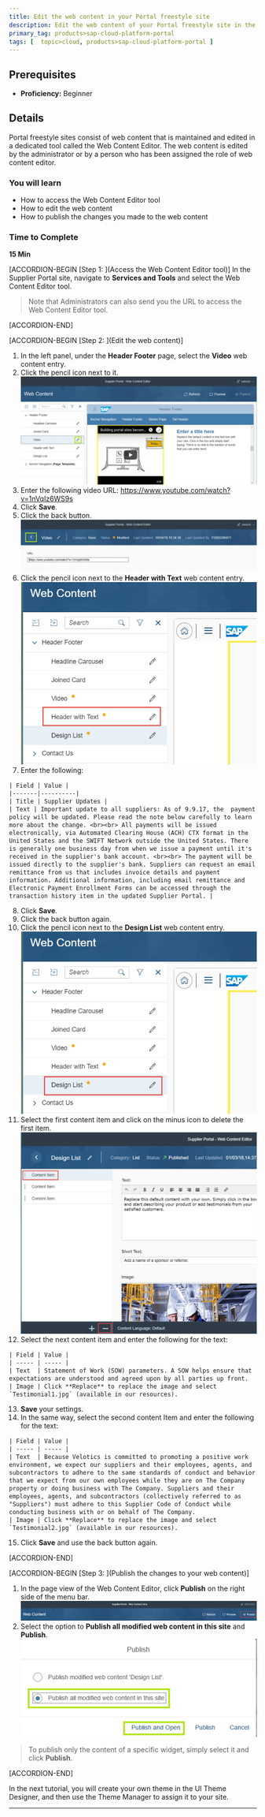 ```yaml
---
title: Edit the web content in your Portal freestyle site
description: Edit the web content of your Portal freestyle site in the Web Content Editor tool.
primary_tag: products>sap-cloud-platform-portal
tags: [  topic>cloud, products>sap-cloud-platform-portal ]
---
```


## Prerequisites  
 - **Proficiency:** Beginner

## Details
Portal freestyle sites consist of web content that is maintained and edited in a dedicated tool called the Web Content Editor. The web content is edited by the administrator or by a person who has been assigned the role of web content editor.

### You will learn  
  - How to access the Web Content Editor tool
  - How to edit the web content
  - How to publish the changes you made to the web content

### Time to Complete
**15 Min**

[ACCORDION-BEGIN [Step 1: ](Access the Web Content Editor tool)]
In the Supplier Portal site, navigate to **Services and Tools** and select the Web Content Editor tool.

>Note that Administrators can also send you the URL to access the Web Content Editor tool.

[ACCORDION-END]

[ACCORDION-BEGIN [Step 2: ](Edit the web content)]
  1. In the left panel, under the **Header Footer** page, select the **Video** web content entry.
  2. Click the pencil icon next to it.
  ![Edit video](1-Edit-video.png)
  3. Enter the following video URL: <https://www.youtube.com/watch?v=1nVqIz6WS9s>
  4. Click **Save**.
  5. Click the back button.
  ![Back button](2-Back-button.png)
  6. Click the pencil icon next to the **Header with Text** web content entry.
  ![Edit Header with Text](6-Edit-header-with-text.png)
  7. Enter the following:

    | Field | Value |
    |-------|----------|
    | Title | Supplier Updates |
    | Text | Important update to all suppliers: As of 9.9.17, the  payment policy will be updated. Please read the note below carefully to learn more about the change. <br><br> All payments will be issued electronically, via Automated Clearing House (ACH) CTX format in the United States and the SWIFT Network outside the United States. There is generally one business day from when we issue a payment until it's received in the supplier's bank account. <br><br> The payment will be issued directly to the supplier's bank. Suppliers can request an email remittance from us that includes invoice details and payment information. Additional information, including email remittance and Electronic Payment Enrollment Forms can be accessed through the transaction history item in the updated Supplier Portal. |
   8. Click **Save**.
   9. Click the back button again.
   10. Click the pencil icon next to the **Design List** web content entry.
   ![Edit Design List](5-Edit-design-list.png)
   11. Select the first content item and click on the minus icon to delete the first item.
   ![Remove content item](8-Remove-content-item.png)
   12. Select the next content item and enter the following for the text:

    | Field | Value |
    | ----- | ----- |
    | Text  | Statement of Work (SOW) parameters. A SOW helps ensure that expectations are understood and agreed upon by all parties up front.
    | Image | Click **Replace** to replace the image and select `Testimonial1.jpg` (available in our resources).

   13. **Save** your settings.
   14. In the same way, select the second content Item and enter the following for the text:

    | Field | Value |
    | ----- | ----- |
    | Text  | Because Velotics is committed to promoting a positive work environment, we expect our suppliers and their employees, agents, and subcontractors to adhere to the same standards of conduct and behavior that we expect from our own employees while they are on The Company property or doing business with The Company. Suppliers and their employees, agents, and subcontractors (collectively referred to as "Suppliers") must adhere to this Supplier Code of Conduct while conducting business with or on behalf of The Company.
    | Image | Click **Replace** to replace the image and select `Testimonial2.jpg` (available in our resources).

   15.	Click **Save** and use the back button again.

[ACCORDION-END]

[ACCORDION-BEGIN [Step 3: ](Publish the changes to your web content)]
   1. In the page view of the Web Content Editor, click **Publish** on the right side of the menu bar.
   ![Publish](3-Publish.png)
   2. Select the option to **Publish all modified web content in this site** and **Publish**.
   ![Publish all changes](4-Publish-all-changes.png)

>To publish only the content of a specific widget, simply select it and click **Publish**.

[ACCORDION-END]

In the next tutorial, you will create your own theme in the UI Theme Designer, and then use the Theme Manager to assign it to your site.


---
